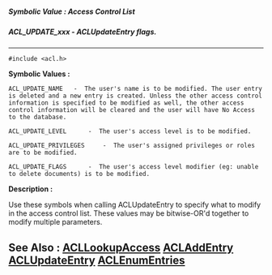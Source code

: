 ##### Symbolic Value : Access Control List
##### ACL_UPDATE_xxx - ACLUpdateEntry flags.
---
```
#include <acl.h>
```

**Symbolic Values :**

	ACL_UPDATE_NAME	  -  The user's name is to be modified. The user entry is deleted and a new entry is created. Unless the other access control information is specified to be modified as well, the other access control information will be cleared and the user will have No Access to the database.

	ACL_UPDATE_LEVEL	  -  The user's access level is to be modified.

	ACL_UPDATE_PRIVILEGES	  -  The user's assigned privileges or roles are to be modified.

	ACL_UPDATE_FLAGS	  -  The user's access level modifier (eg: unable to delete documents) is to be modified.


**Description :**

Use these symbols when calling ACLUpdateEntry to specify what to modify in the access control list.  These values may be bitwise-OR'd together to modify multiple parameters.


**See Also :**
[ACLLookupAccess](/domino-c-api-docs/reference/Func/ACLLookupAccess)
[ACLAddEntry](/domino-c-api-docs/reference/Func/ACLAddEntry)
[ACLUpdateEntry](/domino-c-api-docs/reference/Func/ACLUpdateEntry)
[ACLEnumEntries](/domino-c-api-docs/reference/Func/ACLEnumEntries)
---
